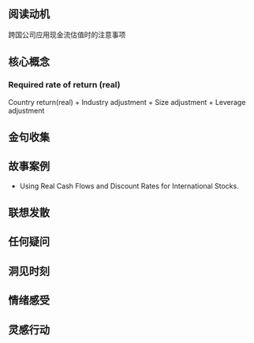 ## 阅读动机
跨国公司应用现金流估值时的注意事项
## 核心概念

### Required rate of return (real)

Country return(real) + Industry adjustment + Size adjustment + Leverage adjustment

## 金句收集

## 故事案例

- Using Real Cash Flows and Discount Rates for International Stocks.

## 联想发散

## 任何疑问

## 洞见时刻

## 情绪感受

## 灵感行动